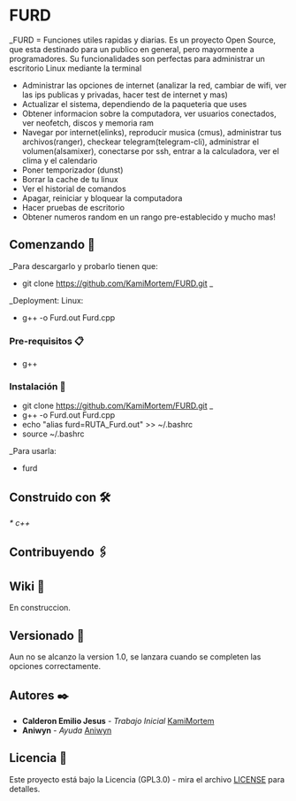 # FURD

_FURD = Funciones utiles rapidas y diarias. Es un proyecto Open Source, que esta destinado para un publico en general, pero mayormente a programadores. Su funcionalidades son perfectas para administrar un escritorio Linux mediante la terminal
* Administrar las opciones de internet (analizar la red, cambiar de wifi, ver las ips publicas y privadas, hacer test de internet y mas)
* Actualizar el sistema, dependiendo de la paqueteria que uses
* Obtener informacion sobre la computadora, ver usuarios conectados, ver neofetch, discos y memoria ram
* Navegar por internet(elinks), reproducir musica (cmus), administrar tus archivos(ranger), checkear telegram(telegram-cli), administrar el volumen(alsamixer), conectarse por ssh, entrar a la calculadora, ver el clima y el calendario
* Poner temporizador (dunst)
* Borrar la cache de tu linux
* Ver el historial de comandos
* Apagar, reiniciar y bloquear la computadora
* Hacer pruebas de escritorio
* Obtener numeros random en un rango pre-establecido
y mucho mas!

## Comenzando 🚀

_Para descargarlo y probarlo tienen que:
* git clone https://github.com/KamiMortem/FURD.git _

_Deployment: 
Linux:
* g++ -o Furd.out Furd.cpp


### Pre-requisitos 📋

* g++

### Instalación 🔧


* git clone https://github.com/KamiMortem/FURD.git _
* g++ -o Furd.out Furd.cpp
* echo "alias furd=RUTA_Furd.out" >> ~/.bashrc
* source ~/.bashrc

_Para usarla: 
* furd


## Construido con 🛠️

_* c++_


## Contribuyendo 🖇️


## Wiki 📖
En construccion.

## Versionado 📌

Aun no se alcanzo la version 1.0, se lanzara cuando se completen las opciones correctamente.

## Autores ✒️

* **Calderon Emilio Jesus** - *Trabajo Inicial* [KamiMortem](https://github.com/KamiMortem)
* **Aniwyn** - *Ayuda* [Aniwyn](https://github.com/Aniwyn)


## Licencia 📄

Este proyecto está bajo la Licencia (GPL3.0) - mira el archivo [LICENSE](LICENSE) para detalles.